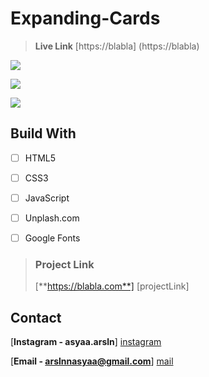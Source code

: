 ﻿# Expanding-Cards


> **Live Link** [https://blabla] (https://blabla)

![][img1]

![][img2]

![][img3]


## Build With

- [ ] HTML5
    
- [ ] CSS3
      
- [ ] JavaScript
      
- [ ] Unplash.com
      
- [ ] Google Fonts



> ### Project Link
>
> [**https://blabla.com**]
[projectLink]


## Contact 

[**Instagram - asyaa.arsln**] [instagram]

[**Email - arslnnasyaa@gmail.com**] [mail]







[img1]: ./img/1.png
[img2]: ./img/2.png
[img3]: ./img/3.png


[instagram]: https://www.instagram.com/asyaa.arsln/#
[mail]: arslnnasyaa@gmail.com
